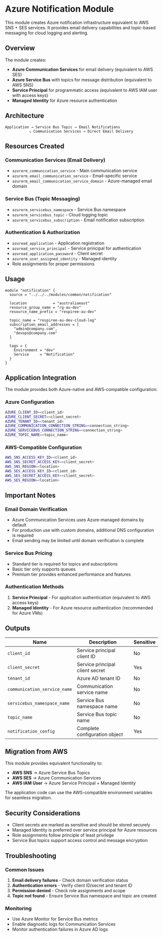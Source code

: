 # Azure Notification Module

This module creates Azure notification infrastructure equivalent to AWS SNS + SES services. It provides email delivery capabilities and topic-based messaging for cloud logging and alerting.

## Overview

The module creates:
- **Azure Communication Services** for email delivery (equivalent to AWS SES)
- **Azure Service Bus** with topics for message distribution (equivalent to AWS SNS)
- **Service Principal** for programmatic access (equivalent to AWS IAM user with access keys)
- **Managed Identity** for Azure resource authentication

## Architecture

```
Application → Service Bus Topic → Email Notifications
           ↘ Communication Services → Direct Email Delivery
```

## Resources Created

### Communication Services (Email Delivery)
- `azurerm_communication_service` - Main communication service
- `azurerm_email_communication_service` - Email-specific service
- `azurerm_email_communication_service_domain` - Azure-managed email domain

### Service Bus (Topic Messaging)
- `azurerm_servicebus_namespace` - Service Bus namespace
- `azurerm_servicebus_topic` - Cloud logging topic
- `azurerm_servicebus_subscription` - Email notification subscription

### Authentication & Authorization
- `azuread_application` - Application registration
- `azuread_service_principal` - Service principal for authentication
- `azuread_application_password` - Client secret
- `azurerm_user_assigned_identity` - Managed identity
- Role assignments for proper permissions

## Usage

```hcl
module "notification" {
  source = "../../../modules/common/notification"

  location            = "australiaeast"
  resource_group_name = "rg-au-dev"
  resource_name_prefix = "respiree-au-dev"

  topic_name = "respiree-au-dev-cloud-log"
  subscription_email_addresses = [
    "admin@company.com",
    "devops@company.com"
  ]

  tags = {
    Environment = "dev"
    Service     = "Notification"
  }
}
```

## Application Integration

The module provides both Azure-native and AWS-compatible configuration:

### Azure Configuration
```bash
AZURE_CLIENT_ID=<client_id>
AZURE_CLIENT_SECRET=<client_secret>
AZURE_TENANT_ID=<tenant_id>
AZURE_COMMUNICATION_CONNECTION_STRING=<connection_string>
AZURE_SERVICEBUS_CONNECTION_STRING=<connection_string>
AZURE_TOPIC_NAME=<topic_name>
```

### AWS-Compatible Configuration
```bash
AWS_SNS_ACCESS_KEY_ID=<client_id>
AWS_SNS_SECRET_ACCESS_KEY=<client_secret>
AWS_SNS_REGION=<location>
AWS_SES_ACCESS_KEY_ID=<client_id>
AWS_SES_SECRET_ACCESS_KEY=<client_secret>
AWS_SES_REGION=<location>
```

## Important Notes

### Email Domain Verification
- Azure Communication Services uses Azure-managed domains by default
- For production use with custom domains, additional DNS configuration is required
- Email sending may be limited until domain verification is complete

### Service Bus Pricing
- Standard tier is required for topics and subscriptions
- Basic tier only supports queues
- Premium tier provides enhanced performance and features

### Authentication Methods
1. **Service Principal** - For application authentication (equivalent to AWS access keys)
2. **Managed Identity** - For Azure resource authentication (recommended for Azure VMs)

## Outputs

| Name | Description | Sensitive |
|------|-------------|-----------|
| `client_id` | Service principal client ID | No |
| `client_secret` | Service principal client secret | Yes |
| `tenant_id` | Azure AD tenant ID | No |
| `communication_service_name` | Communication service name | No |
| `servicebus_namespace_name` | Service Bus namespace name | No |
| `topic_name` | Service Bus topic name | No |
| `notification_config` | Complete configuration object | Yes |

## Migration from AWS

This module provides equivalent functionality to:
- **AWS SNS** → Azure Service Bus Topics
- **AWS SES** → Azure Communication Services
- **AWS IAM User** → Azure Service Principal + Managed Identity

The application code can use the AWS-compatible environment variables for seamless migration.

## Security Considerations

- Client secrets are marked as sensitive and should be stored securely
- Managed Identity is preferred over service principal for Azure resources
- Role assignments follow principle of least privilege
- Service Bus topics support access control and message encryption

## Troubleshooting

### Common Issues
1. **Email delivery failures** - Check domain verification status
2. **Authentication errors** - Verify client ID/secret and tenant ID
3. **Permission denied** - Check role assignments and scope
4. **Topic not found** - Ensure Service Bus namespace and topic are created

### Monitoring
- Use Azure Monitor for Service Bus metrics
- Enable diagnostic logs for Communication Services
- Monitor authentication failures in Azure AD logs